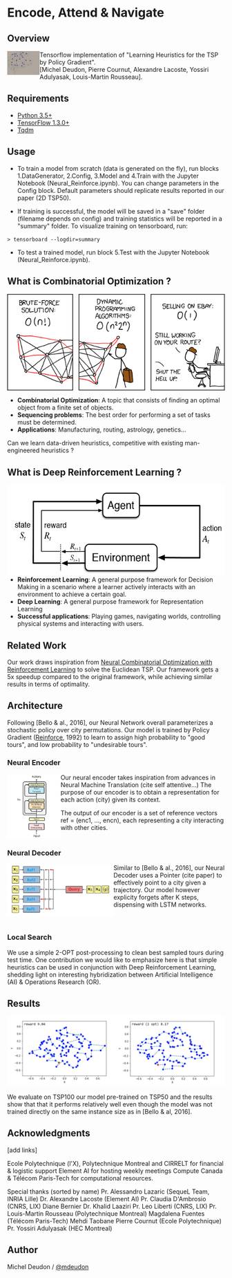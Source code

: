 # Encode, Attend & Navigate

## Overview

<img align="left" img src="./GitImg/Brain.png" width="75">

Tensorflow implementation of "Learning Heuristics for the TSP by Policy Gradient". <br/>
[Michel Deudon, Pierre Cournut, Alexandre Lacoste, Yossiri Adulyasak, Louis-Martin Rousseau].

## Requirements

- [Python 3.5+](https://anaconda.org/anaconda/python)
- [TensorFlow 1.3.0+](https://www.tensorflow.org/install/)
- [Tqdm](https://pypi.python.org/pypi/tqdm)

## Usage

- To train a model from scratch (data is generated on the fly), run blocks 1.DataGenerator, 2.Config, 3.Model and 4.Train with the Jupyter Notebook (Neural_Reinforce.ipynb). You can change parameters in the Config block. Default parameters should replicate results reported in our paper (2D TSP50).

- If training is successful, the model will be saved in a "save" folder (filename depends on config) and training statistics will be reported in a "summary" folder. To visualize training on tensorboard, run:
```
> tensorboard --logdir=summary
```

- To test a trained model, run block 5.Test with the Jupyter Notebook (Neural_Reinforce.ipynb).

## What is Combinatorial Optimization ?

<img align="center" img src="./GitImg/Comic.png">

* __Combinatorial Optimization__: A topic that consists of finding an optimal object from a finite set of objects.
* __Sequencing problems__: The best order for performing a set of tasks must be determined.
* __Applications__: Manufacturing, routing, astrology, genetics...

Can we learn data-driven heuristics, competitive with existing man-engineered heuristics ?

## What is Deep Reinforcement Learning ?


<img align="right" img src="./GitImg/MDP.png" height="210">

* __Reinforcement Learning__: A general purpose framework for Decision Making in a scenario where a learner actively interacts with an environment to achieve a certain goal.
* __Deep Learning__: A general purpose framework for Representation Learning
* __Successful applications__: Playing games, navigating worlds, controlling physical systems and interacting with users.

## Related Work

Our work draws inspiration from [Neural Combinatorial Optimization with Reinforcement Learning](http://arxiv.org/abs/1611.09940) to solve the Euclidean TSP. Our framework gets a 5x speedup compared to the original framework, while achieving similar results in terms of optimality.

## Architecture

Following [Bello & al., 2016], our Neural Network overall parameterizes a stochastic policy over city permutations. Our model is trained by Policy Gradient ([Reinforce](https://link.springer.com/article/10.1007/BF00992696), 1992) to learn to assign high probability to "good tours", and low probability to "undesirable tours".

### Neural Encoder
  <img align="left" img src="./GitImg/Encoder.png" height="150">

  Our neural encoder takes inspiration from advances in Neural Machine Translation (cite self attentive...)
  The purpose of our encoder is to obtain a representation for each action (city) given its context.

  The output of our encoder is a set of reference vectors ref = (enc1, ..., encn), each representing a city interacting with other cities. <br/><br/>

### Neural Decoder
  <img align="left" img src="./GitImg/Decoder.png" height="120">

  Similar to [Bello & al., 2016], our Neural Decoder uses a Pointer (cite paper) to effectively point to a city given a trajectory. Our   model however explicity forgets after K steps, dispensing with LSTM networks. <br/><br/><br/>

### Local Search
We use a simple 2-OPT post-processing to clean best sampled tours during test time.
One contribution we would like to emphasize here is that simple heuristics can be used in conjunction with Deep Reinforcement Learning, shedding light on interesting hybridization between Artificial Intelligence (AI) & Operations Research (OR).

## Results

![tsp100](./GitImg/TSP100.png)

We evaluate on TSP100 our model pre-trained on TSP50 and the results show that that it performs relatively well even though the model was not trained directly on the same instance size as in [Bello & al, 2016]. 

## Acknowledgments
[add links]

Ecole Polytechnique (l'X), Polytechnique Montreal and CIRRELT for financial & logistic support
Element AI for hosting weekly meetings
Compute Canada & Télécom Paris-Tech for computational resources.

Special thanks (sorted by name)
Pr. Alessandro Lazaric (SequeL Team, INRIA Lille)
Dr. Alexandre Lacoste (Element AI)
Pr. Claudia D'Ambrosio (CNRS, LIX)
Diane Bernier
Dr. Khalid Laaziri
Pr. Leo Liberti (CNRS, LIX)
Pr. Louis-Martin Rousseau (Polytechnique Montreal)
Magdalena Fuentes (Télécom Paris-Tech)
Mehdi Taobane
Pierre Cournut (Ecole Polytechnique)
Pr. Yossiri Adulyasak (HEC Montreal)


## Author
Michel Deudon / [@mdeudon](https://github.com/MichelDeudon)
